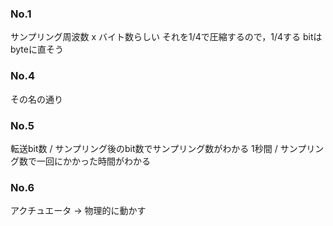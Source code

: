 ### No.1
サンプリング周波数 x バイト数らしい
それを1/4で圧縮するので，1/4する
bitはbyteに直そう

### No.4
その名の通り


### No.5
転送bit数 / サンプリング後のbit数でサンプリング数がわかる
1秒間 / サンプリング数で一回にかかった時間がわかる

### No.6
アクチュエータ -> 物理的に動かす

